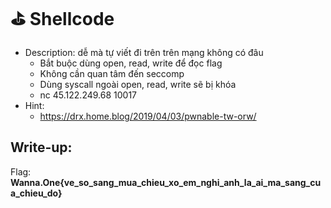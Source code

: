 # ⛳ Shellcode

- Description: dễ mà tự viết đi trên trên mạng không có đâu
  - Bắt buộc dùng open, read, write để đọc flag
  - Không cần quan tâm đến seccomp
  - Dùng syscall ngoài open, read, write sẽ bị khóa
  - nc 45.122.249.68 10017
- Hint:
  - https://drx.home.blog/2019/04/03/pwnable-tw-orw/

## Write-up:

Flag: **Wanna.One{ve_so_sang_mua_chieu_xo_em_nghi_anh_la_ai_ma_sang_cua_chieu_do}**

